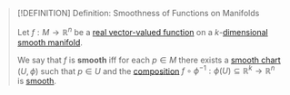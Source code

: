 >[!DEFINITION] Definition: Smoothness of Functions on Manifolds
>
>Let $f: M \to \mathbb{R}^n$ be a [real vector-valued function](Real%20Vector-Valued%20Function.md) on a $k$-[dimensional](../../../Geometry/Manifolds/Dimension%20of%20a%20Manifold.md) [smooth manifold](Smooth%20Manifold.md).
>
>We say that $f$ is **smooth** iff for each $p \in M$ there exists a [smooth chart](Smooth%20Chart.md) $(U, \phi)$ such that $p \in U$ and the [composition](../Functions/Composition.md) $f \circ \phi^{-1}: \phi(U) \subseteq \mathbb{R}^k \to \mathbb{R}^n$ is [smooth](../Real%20Analysis/Multivariate%20Real%20Analysis/Real%20Vector%20Functions/Differentiation/Partial%20Derivatives%20of%20Real%20Vector%20Functions.md).
>